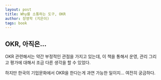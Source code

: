 ```yaml
---
layout: post
title: Why를 소통하는 도구, OKR
author: 장영학 (지은이)
tags: book
---
```


## OKR, 아직은...

OKR 관련해서는 약간 부정적인 관점을 가지고 있는데, 이 책을 통해서 운영, 관리 그리고 평가에 대해서 조금 다른 생각을 할 수 있었다.

하지만 한국의 기업문화에서 OKR을 한다는게 과연 가능한 일이지... 여전히 궁금하다.
